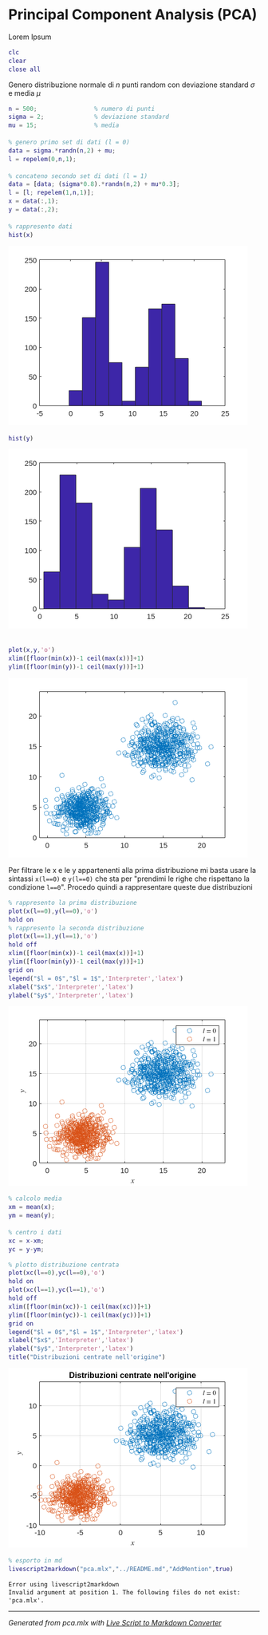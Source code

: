 # Principal Component Analysis (PCA)

Lorem Ipsum

```matlab
clc
clear
close all
```

Genero distribuzione normale di $n$ punti random con deviazione standard $\sigma$ e media $\mu$

```matlab
n = 500;                % numero di punti
sigma = 2;              % deviazione standard
mu = 15;                % media

% genero primo set di dati (l = 0)
data = sigma.*randn(n,2) + mu;
l = repelem(0,n,1);

% concateno secondo set di dati (l = 1)
data = [data; (sigma*0.8).*randn(n,2) + mu*0.3];
l = [l; repelem(1,n,1)];
x = data(:,1);
y = data(:,2);

% rappresento dati
hist(x)
```

![figure_0.png](./README_images/figure_0.png)

```matlab
hist(y)
```

![figure_1.png](./README_images/figure_1.png)

```matlab

plot(x,y,'o')
xlim([floor(min(x))-1 ceil(max(x))]+1)
ylim([floor(min(y))-1 ceil(max(y))]+1)
```

![figure_2.png](./README_images/figure_2.png)

Per filtrare le x e le y appartenenti alla prima distribuzione mi basta usare la sintassi `x(l==0)` e `y(l==0)` che sta per "prendimi le righe che rispettano la condizione `l==0`". Procedo quindi a rappresentare queste due distribuzioni

```matlab
% rappresento la prima distribuzione
plot(x(l==0),y(l==0),'o')
hold on
% rappresento la seconda distribuzione
plot(x(l==1),y(l==1),'o')
hold off
xlim([floor(min(x))-1 ceil(max(x))]+1)
ylim([floor(min(y))-1 ceil(max(y))]+1)
grid on
legend("$l = 0$","$l = 1$",'Interpreter','latex')
xlabel("$x$",'Interpreter','latex')
ylabel("$y$",'Interpreter','latex')
```

![figure_3.png](./README_images/figure_3.png)

```matlab
% calcolo media
xm = mean(x);
ym = mean(y);

% centro i dati
xc = x-xm;
yc = y-ym;
```

```matlab
% plotto distribuzione centrata
plot(xc(l==0),yc(l==0),'o')
hold on
plot(xc(l==1),yc(l==1),'o')
hold off
xlim([floor(min(xc))-1 ceil(max(xc))]+1)
ylim([floor(min(yc))-1 ceil(max(yc))]+1)
grid on
legend("$l = 0$","$l = 1$",'Interpreter','latex')
xlabel("$x$",'Interpreter','latex')
ylabel("$y$",'Interpreter','latex')
title("Distribuzioni centrate nell'origine")
```

![figure_4.png](./README_images/figure_4.png)

```matlab
% esporto in md
livescript2markdown("pca.mlx","../README.md","AddMention",true)
```

```text:Output
Error using livescript2markdown
Invalid argument at position 1. The following files do not exist: 'pca.mlx'.
```

***
*Generated from pca.mlx with [Live Script to Markdown Converter](https://github.com/roslovets/Live-Script-to-Markdown-Converter)*
